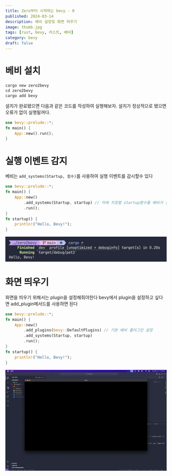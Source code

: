 ```yaml
---
title: Zero부터 시작하는 bevy - 0
published: 2024-03-14
description: 배비 설정및 화면 띄우기
image: thumb.jpg
tags: [rust, bevy, 러스트, 배비]
category: bevy
draft: false
---
```


# 베비 설치
```fish
cargo new zero2bevy
cd zero2bevy
cargo add bevy
```
설치가 완료됐으면 다음과 같은 코드를 작성하여 실행해보자.
설치가 정상적으로 됐으면 오류가 없이 실행될꺼다.
```rust
use bevy::prelude::*;
fn main() {
    App::new().run();
}
```

# 실행 이벤트 감지
베비는 `add_systems(Startup, 함수)`를 사용하여 실행 이벤트를 감시할수 있다
```rs
use bevy::prelude::*;
fn main() {
    App::new()
        .add_systems(Startup, startup) // 아레 지정할 startup함수를 베비가 실행됬을때 실행한다
        .run();
}
fn startup() {
    println!("Hello, Bevy!");
}
```
![hello bevy](startup.png)


# 화면 띄우기
화면을 띄우기 위해서는 plugin을 설정해줘야한다 bevy에서 plugin을 설정하고 싶다면 add_plugin메서드를 사용하면 된다
```rs
use bevy::prelude::*;
fn main() {
    App::new()
        .add_plugins(bevy::DefaultPlugins) // 기본 베비 플러그인 설정
        .add_systems(Startup, startup)
        .run();
}
fn startup() {
    println!("Hello, Bevy!");
}
```
![screen](open_screen.png)